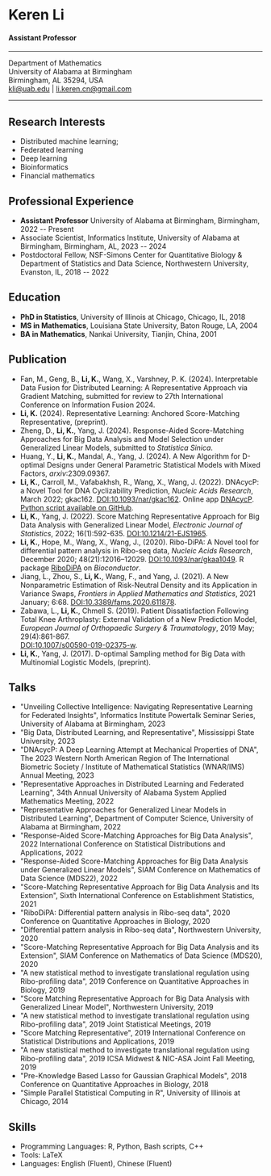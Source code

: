 Keren Li
============
#### Assistant Professor

--------------------------------------          
Department of Mathematics                    
University of Alabama at Birmingham           
Birmingham, AL 35294, USA          
kli@uab.edu | li.keren.cn@gmail.com

--------------------------------------          

Research Interests
---------
- Distributed machine learning; 
- Federated learning 
- Deep learning 
- Bioinformatics
- Financial mathematics

Professional Experience
---------
- **Assistant Professor** University of Alabama at Birmingham, Birmingham, 2022 -- Present
- Associate Scientist, Informatics Institute, University of Alabama at Birmingham, Birmingham, AL, 2023 -- 2024
- Postdoctoral Fellow, NSF-Simons Center for Quantitative Biology \& Department of Statistics and Data Science, Northwestern University, Evanston, IL, 2018 -- 2022

Education
---------
- **PhD in Statistics**, University of Illinois at Chicago, Chicago, IL, 2018
- **MS in Mathematics**, Louisiana State University, Baton Rouge, LA, 2004  
-  **BA in Mathematics**, Nankai University, Tianjin, China, 2001

Publication
---------
- Fan, M., Geng, B., **Li, K.**, Wang, X.,  Varshney, P. K. (2024). Interpretable Data Fusion for Distributed Learning: A Representative Approach via Gradient Matching,  submitted for review to 27th International Conference on Information Fusion 2024.
- **Li, K.** (2024).  Representative Learning: Anchored Score-Matching Representative,  (preprint).
- Zheng, D., **Li, K.**, Yang, J. (2024). Response-Aided Score-Matching Approaches for Big Data Analysis and Model Selection under Generalized Linear Models, submitted to _Statistica Sinica_.
- Huang, Y., **Li, K.**, Mandal, A., Yang, J. (2024). A New Algorithm for D-optimal Designs under General Parametric Statistical Models with Mixed Factors, _arxiv_:2309.09367.
- **Li, K.**, Carroll, M., Vafabakhsh, R., Wang, X., Wang, J.  (2022). DNAcycP: a Novel Tool for DNA Cyclizability Prediction,  _Nucleic Acids Research_, March 2022; gkac162. [DOI:10.1093/nar/gkac162](https://doi.org/10.1093/nar/gkac162). Online app [DNAcycP](https://cyclizability.stats.northwestern.edu).  [Python script available on GitHub](https://github.com/kerenli/dnacycp). 
- **Li, K.**, Yang, J.  (2022). Score Matching Representative Approach for Big Data Analysis with Generalized Linear Model, _Electronic Journal of Statistics_, 2022; 16(1):592-635. [DOI:10.1214/21-EJS1965](https://doi.org/10.1214/21-EJS1965).
- **Li, K.**, Hope, M., Wang, X., Wang, J.,  (2020). Ribo-DiPA: A Novel tool for differential pattern analysis in Ribo-seq data, _Nucleic Acids Research_, December  2020;  48(21):12016–12029. [DOI:10.1093/nar/gkaa1049](https://doi.org/10.1093/nar/gkaa1049). R package [RiboDiPA](http://www.bioconductor.org/packages/devel/bioc/html/RiboDiPA.html) on _Bioconductor_. 
- Jiang, L., Zhou, S., **Li, K.**, Wang, F., and Yang, J. (2021). A New Nonparametric Estimation of Risk-Neutral Density and its Application in Variance Swaps, _Frontiers in Applied Mathematics and Statistics_, 2021 January; 6:68. [DOI:10.3389/fams.2020.611878](https://doi.org/10.3389/fams.2020.611878).
- Zabawa, L., **Li, K.**, Chmell S. (2019). Patient Dissatisfaction Following Total Knee Arthroplasty: External Validation of a New Prediction Model, _European Journal of Orthopaedic Surgery \&  Traumatology_,  2019 May; 29(4):861-867.   
	[DOI:10.1007/s00590-019-02375-w](https://doi.org/10.1007/s00590-019-02375-w).
- **Li, K.**, Yang, J.  (2017). D-optimal Sampling method for Big Data with Multinomial Logistic Models, (preprint).

Talks
---------
- "Unveiling Collective Intelligence: Navigating Representative Learning for Federated Insights",  Informatics Institute Powertalk Seminar Series, University of Alabama at Birmingham, 2023
- "Big Data, Distributed Learning, and Representative", Mississippi State University, 2023
- "DNAcycP: A Deep Learning Attempt at Mechanical Properties of DNA", The 2023 Western North American Region of The International Biometric Society / Institute of Mathematical Statistics (WNAR/IMS) Annual Meeting, 2023
- "Representative Approaches in Distributed Learning and Federated Learning", 34th Annual University of Alabama System Applied Mathematics Meeting, 2022
- "Representative Approaches for Generalized Linear Models in Distributed Learning", Department of Computer Science, University of Alabama at Birmingham, 2022
- "Response-Aided Score-Matching Approaches for Big Data Analysis", 2022 International Conference on Statistical Distributions and Applications, 2022
- "Response-Aided Score-Matching Approaches for Big Data Analysis under Generalized Linear Models",  SIAM Conference on Mathematics of Data Science (MDS22), 2022
- "Score-Matching Representative Approach for Big Data Analysis and Its Extension", Sixth International Conference on Establishment Statistics, 2021
- "RiboDiPA: Differential pattern analysis in Ribo-seq data", 2020 Conference on Quantitative Approaches in Biology, 2020
- "Differential pattern analysis in Ribo-seq data", Northwestern University, 2020
- "Score-Matching Representative Approach for Big Data Analysis and its Extension",  SIAM Conference on Mathematics of Data Science (MDS20), 2020
- "A new statistical method to investigate translational regulation using Ribo-profiling data", 2019 Conference on Quantitative Approaches in Biology, 2019
- "Score Matching Representative Approach for Big Data Analysis with Generalized Linear Model", Northwestern University, 2019
- "A new statistical method to investigate translational regulation using Ribo-profiling data", 2019 Joint Statistical Meetings, 2019
- "Score Matching Representative", 2019 International Conference on Statistical Distributions and Applications, 2019
- "A new statistical method to investigate translational regulation using Ribo-profiling data", 2019 ICSA Midwest & NIC-ASA Joint Fall Meeting, 2019
- "Pre-Knowledge Based Lasso for Gaussian Graphical Models", 2018 Conference on Quantitative Approaches in Biology, 2018
- "Simple Parallel Statistical Computing in R", University of Illinois at Chicago, 2014


Skills
---------

- Programming Languages: R, Python, Bash scripts, C++
- Tools: LaTeX
- Languages: English (Fluent), Chinese (Fluent)
